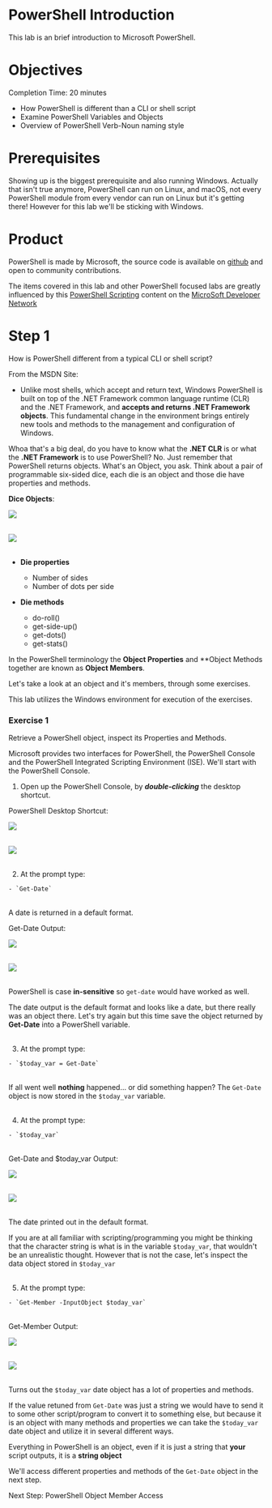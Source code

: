 # PowerShell Introduction

This lab is an brief introduction to Microsoft PowerShell.

# Objectives

Completion Time: 20 minutes

  - How PowerShell is different than a CLI or shell script
  - Examine PowerShell Variables and Objects
  - Overview of PowerShell Verb-Noun naming style

# Prerequisites

Showing up is the biggest prerequisite and also running Windows. Actually that isn't true anymore, PowerShell can run on Linux, and macOS, not every PowerShell module from every vendor can run on Linux but it's getting there! However for this lab we'll be sticking with Windows.

# Product

PowerShell is made by Microsoft, the source code is available on [github](https://github.com/powershell/powershell) and open to community contributions.

The items covered in this lab and other PowerShell focused labs are greatly influenced by this [PowerShell Scripting](https://msdn.microsoft.com/en-us/powershell/scripting/powershell-scripting) content on the [MicroSoft Developer Network](https://msdn.microsoft.com/en-us/default.aspx)

# Step 1

How is PowerShell different from a typical CLI or shell script?

From the MSDN Site:

  - Unlike most shells, which accept and return text, Windows PowerShell is built on top of the .NET Framework common language runtime (CLR) and the .NET Framework, and **accepts and returns .NET Framework objects**. This fundamental change in the environment brings entirely new tools and methods to the management and configuration of Windows.

Whoa that's a big deal, do you have to know what the **.NET CLR** is or what the **.NET Framework** is to use PowerShell? No. Just remember that PowerShell returns objects. What's an Object, you ask. Think about a pair of programmable six-sided dice, each die is an object and those die have properties and methods.

**Dice Objects**:

![](assets/images/image-01.jpg)<br/><br/>

![](/posts/files/dne-dcip-powershell-introduction-v01/assets/images/image-01.jpg)<br/><br/>

- **Die properties**
  - Number of sides
  - Number of dots per side

- **Die methods**
  - do-roll()
  - get-side-up()
  - get-dots()
  - get-stats()

In the PowerShell terminology the **Object Properties** and **Object Methods</trong> together are known as **Object Members**.

Let's take a look at an object and it's members, through some exercises.

This lab utilizes the Windows environment for execution of the exercises.

### Exercise 1

Retrieve a PowerShell object, inspect its Properties and Methods.

Microsoft provides two interfaces for PowerShell, the PowerShell Console and the PowerShell Integrated Scripting Environment (ISE). We'll start with the PowerShell Console.

  1. Open up the PowerShell Console, by ***double-clicking*** the desktop shortcut.

  PowerShell Desktop Shortcut:

  ![](assets/images/image-02.jpg)<br/><br/>

  ![](/posts/files/dne-dcip-powershell-introduction-v01/assets/images/image-02.jpg)<br/><br/>

  2. At the prompt type:

    - `Get-Date`

  </br>A date is returned in a default format.

  Get-Date Output:

  ![](assets/images/image-03.jpg)<br/><br/>

  ![](/posts/files/dne-dcip-powershell-introduction-v01/assets/images/image-03.jpg)<br/><br/>

  PowerShell is case **in-sensitive** so `get-date` would have worked as well.

  The date output is the default format and looks like a date, but there really was an object there. Let's try again but this time save the object returned by **Get-Date** into a PowerShell variable.<br/><br/>

  3. At the prompt type:

    - `$today_var = Get-Date`

  </br>If all went well **nothing** happened... or did something happen? The `Get-Date` object is now stored in the `$today_var` variable.<br/><br/>

  4. At the prompt type:

    - `$today_var`

  <br>Get-Date and $today_var Output:

  ![](assets/images/image-04.jpg)<br/><br/>

  ![](/posts/files/dne-dcip-powershell-introduction-v01/assets/images/image-04.jpg)<br/><br/>

  The date printed out in the default format.

  If you are at all familiar with scripting/programming you might be thinking that the character string is what is in the variable `$today_var`, that wouldn't be an unrealistic thought. However that is not the case, let's inspect the data object stored in `$today_var`<br/><br/>

  5. At the prompt type:

    - `Get-Member -InputObject $today_var`

  </br>Get-Member Output:

  ![](assets/images/image-05.jpg)<br/><br/>

  ![](/posts/files/dne-dcip-powershell-introduction-v01/assets/images/image-05.jpg)<br/><br/>

  Turns out the `$today_var` date object has a lot of properties and methods.

  If the value retuned from `Get-Date` was just a string we would have to send it to some other script/program to convert it to something else, but because it is an object with many methods and properties we can take the `$today_var` date object and utilize it in several different ways.

  Everything in PowerShell is an object, even if it is just a string that **your** script outputs, it is a **string object**

  We'll access different properties and methods of the `Get-Date` object in the next step.

  Next Step: PowerShell Object Member Access
